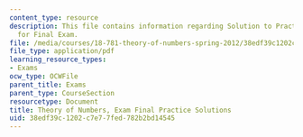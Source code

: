 ```yaml
---
content_type: resource
description: This file contains information regarding Solution to Practice Questions
  for Final Exam.
file: /media/courses/18-781-theory-of-numbers-spring-2012/38edf39c1202c7e77fed782b2bd14545_MIT18_781S12_practfinalSol.pdf
file_type: application/pdf
learning_resource_types:
- Exams
ocw_type: OCWFile
parent_title: Exams
parent_type: CourseSection
resourcetype: Document
title: Theory of Numbers, Exam Final Practice Solutions
uid: 38edf39c-1202-c7e7-7fed-782b2bd14545
---
```

